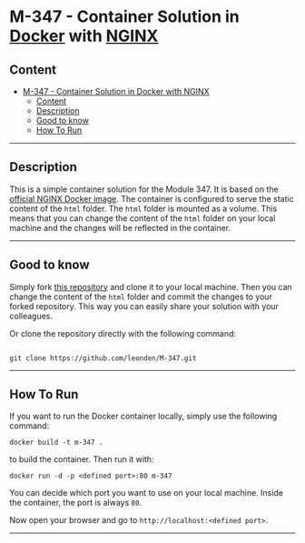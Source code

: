 # M-347 - Container Solution in [Docker](https://docker.com) with [NGINX](https://nginx.com)

## Content

- [M-347 - Container Solution in Docker with NGINX](#m-347---container-solution-in-docker-with-nginx)
  - [Content](#content)
  - [Description](#description)
  - [Good to know](#good-to-know)
  - [How To Run](#how-to-run)

---

## Description

This is a simple container solution for the Module 347. It is based on the [official NGINX Docker image](https://hub.docker.com/_/nginx). The container is configured to serve the static content of the `html` folder. The `html` folder is mounted as a volume. This means that you can change the content of the `html` folder on your local machine and the changes will be reflected in the container.

---

## Good to know

Simply fork [this repository](https://github.com/leonden/M-347) and clone it to your local machine. Then you can change the content of the `html` folder and commit the changes to your forked repository. This way you can easily share your solution with your colleagues.

Or clone the repository directly with the following command:

```shell

git clone https://github.com/leonden/M-347.git

```

---

## How To Run

If you want to run the Docker container locally, simply use the following command:

```shell
docker build -t m-347 .
```

to build the container. Then run it with:

```shell
docker run -d -p <defined port>:80 m-347
```

You can decide which port you want to use on your local machine. Inside the container, the port is always `80`.

Now open your browser and go to `http://localhost:<defined port>`.

---
